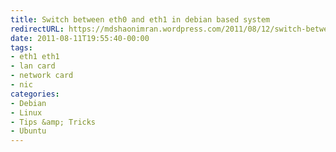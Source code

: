 ```yaml
---
title: Switch between eth0 and eth1 in debian based system
redirectURL: https://mdshaonimran.wordpress.com/2011/08/12/switch-between-eth0-and-eth1-in-debian-based-system/
date: 2011-08-11T19:55:40-00:00
tags:
- eth1 eth1
- lan card
- network card
- nic
categories:
- Debian
- Linux
- Tips &amp; Tricks
- Ubuntu
---
```

